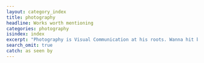 ```yaml
---
layout: category_index
title: photography
headline: Works worth mentioning
categories: photography
isindex: index
excerpt: "Photography is Visual Communication at his roots. Wanna hit big and deep into emotions? You need pictures!"
search_omit: true
catch: as seen by
---
```

